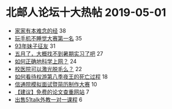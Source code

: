 # 北邮人论坛十大热帖 2019-05-01

- [家家有本难念的经](https://bbs.byr.cn/article/Feeling/3109586) 38
- [玩手机不睡觉大赛第一名](https://bbs.byr.cn/article/Picture/3240726) 35
- [93年妹子征友](https://bbs.byr.cn/article/Friends/1922463) 31
- [五月了，大概找不到暑期实习了吧](https://bbs.byr.cn/article/Job/2029880) 27
- [如何正确地科学上网？](https://bbs.byr.cn/article/Talking/6116450) 24
- [校医院可以激光脱毛么？](https://bbs.byr.cn/article/Beauty/326877) 22
- [如何看待权游第八季夜王的死亡过程](https://bbs.byr.cn/article/TV/182459) 18
- [信通院模拟面试暨简历制作大赛](https://bbs.byr.cn/article/WorkLife/1122129) 10
- [【建议】免费的论文查重网站](https://bbs.byr.cn/article/AimGraduate/1165439) 7
- [出售51talk外教一对一课程](https://bbs.byr.cn/article/EnglishBar/74382) 6


